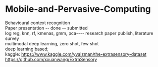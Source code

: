 # Mobile-and-Pervasive-Computing

Behavioural context recognition<br/>
Paper presentation -- done -- submitted<br/>
log reg, knn, rf, kmenas, gmm, pca---- research paper publish, literature survey<br/>
multimodal deep learning, zero shot, few shot<br/>
deep learning based; <br/>
kaggle: https://www.kaggle.com/yvaizman/the-extrasensory-dataset <br/>
https://github.com/xxuanwang/ExtraSensory


